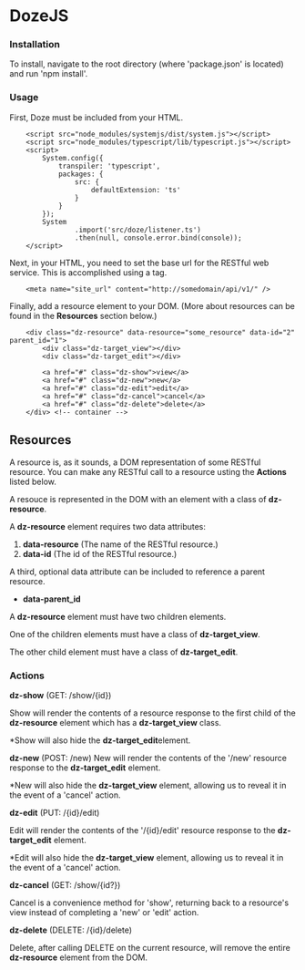 # DozeJS

### Installation
To install, navigate to the root directory (where 'package.json' is located) and run 'npm install'.

### Usage

First, Doze must be included from your HTML.

```
    <script src="node_modules/systemjs/dist/system.js"></script>
    <script src="node_modules/typescript/lib/typescript.js"></script>
    <script>
        System.config({
            transpiler: 'typescript',
            packages: {
                src: {
                    defaultExtension: 'ts'
                }
            }
        });
        System
                .import('src/doze/listener.ts')
                .then(null, console.error.bind(console));
    </script>
```

Next, in your HTML, you need to set the base url for the RESTful web service. This is accomplished using a <meta> tag.

```
	<meta name="site_url" content="http://somedomain/api/v1/" />
```

Finally, add a resource element to your DOM. (More about resources can be found in the **Resources** section below.)

```
    <div class="dz-resource" data-resource="some_resource" data-id="2" parent_id="1">
        <div class="dz-target_view"></div>
        <div class="dz-target_edit"></div>

        <a href="#" class="dz-show">view</a>
        <a href="#" class="dz-new">new</a>
        <a href="#" class="dz-edit">edit</a>
        <a href="#" class="dz-cancel">cancel</a>
        <a href="#" class="dz-delete">delete</a>
    </div> <!-- container -->
```

## Resources
A resource is, as it sounds, a DOM representation of some RESTful resource.
You can make any RESTful call to a resource usting the **Actions** listed below.

A resouce is represented in the DOM with an element with a class of **dz-resource**.

A **dz-resource** element requires two data attributes:

1. **data-resource** (The name of the RESTful resource.)
2. **data-id**	(The id of the RESTful resource.)

A third, optional data attribute can be included to reference a parent resource.

- **data-parent_id**

A **dz-resource** element must have two children elements.

One of the children elements must have a class of **dz-target_view**.

The other child element must have a class of **dz-target_edit**.

### Actions
**dz-show** (GET: /show/{id})

Show will render the contents of a resource response to the first child of the **dz-resource** element which has a  **dz-target_view** class.

*Show will also hide the **dz-target_edit**element.

**dz-new** (POST: /new)
New will render the contents of the '/new' resource response to the **dz-target_edit** element.

*New will also hide the **dz-target_view** element, allowing us to reveal it in the event of a 'cancel' action.

**dz-edit** (PUT: /{id}/edit)

Edit will render the contents of the '/{id}/edit' resource response to the **dz-target_edit** element.

*Edit will also hide the **dz-target_view** element, allowing us to reveal it in the event of a 'cancel' action.

**dz-cancel** (GET: /show/{id?})

Cancel is a convenience method for 'show', returning back to a resource's view instead of completing a 'new' or 'edit' action.

**dz-delete** (DELETE: /{id}/delete)

Delete, after calling DELETE on the current resource, will remove the entire **dz-resource** element from the DOM.